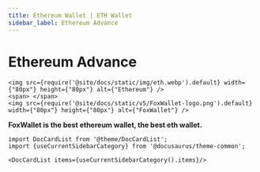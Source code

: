 ```yaml
---
title: Ethereum Wallet | ETH Wallet
sidebar_label: Ethereum Advance
---
```


# Ethereum Advance

```mdx-code-block
<img src={require('@site/docs/static/img/eth.webp').default} width={"80px"} height={"80px"} alt={"Ethereum"} />
<span> </span>
<img src={require('@site/docs/static/v5/FoxWallet-logo.png').default} width={"80px"} height={"80px"} alt={"FoxWallet"} />
```

**FoxWallet is the best ethereum wallet, the best eth wallet.**

```mdx-code-block
import DocCardList from '@theme/DocCardList';
import {useCurrentSidebarCategory} from '@docusaurus/theme-common';

<DocCardList items={useCurrentSidebarCategory().items}/>
```